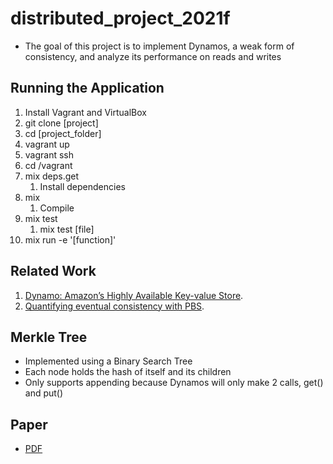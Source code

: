 # distributed_project_2021f

- The goal of this project is to implement Dynamos, a weak form of consistency, and analyze its performance on reads and writes

## Running the Application

1. Install Vagrant and VirtualBox
2. git clone [project]
3. cd [project_folder]
4. vagrant up
5. vagrant ssh
6. cd /vagrant
7. mix deps.get
   1. Install dependencies
8. mix
   1. Compile
9. mix test
   1. mix test [file]
10. mix run -e '[function]'

## Related Work

1. [Dynamo: Amazon’s Highly Available Key-value Store](https://www.allthingsdistributed.com/files/amazon-dynamo-sosp2007.pdf).
2. [Quantifying eventual consistency with PBS](https://shivaram.org/publications/pbs-vldb-journal.pdf).

## Merkle Tree

- Implemented using a Binary Search Tree
- Each node holds the hash of itself and its children
- Only supports appending because Dynamos will only make 2 calls, get() and put()

## Paper

- [PDF](https://docs.google.com/document/d/1oiG08IjbvRc3l7J00PemFD1FKO7obR6JsDMkekbTIDE/edit?usp=sharing)
